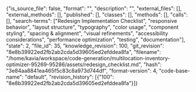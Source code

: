 {"is_source_file": false, "format": "", "description": "", "external_files": [], "external_methods": [], "published": [], "classes": [], "methods": [], "calls": [], "search-terms": ["Redesign Implementation Checklist", "responsive behavior", "layout structure", "typography", "color usage", "component styling", "spacing & alignment", "visual refinements", "accessibility considerations", "performance optimization", "testing", "documentation"], "state": 2, "file_id": 35, "knowledge_revision": 100, "git_revision": "8e8b39922ed2fb2ab2cda5d39605ed2efddea8fa", "filename": "/home/kavia/workspace/code-generation/multilocation-inventory-optimizer-95269-95286/assets/redesign_checklist.md", "hash": "3e84aa8841ea465f5c83c8a973d744df", "format-version": 4, "code-base-name": "default", "revision_history": [{"100": "8e8b39922ed2fb2ab2cda5d39605ed2efddea8fa"}]}
